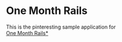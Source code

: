 # One Month Rails

This is the pinteresting sample application for  
[One Month Rails*](http://onemonthrails.com)